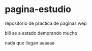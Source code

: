 # pagina-estudio
repositorio de practica de paginas wep

bili se a estado demorando mucho

nada que llegan aaaaaa

